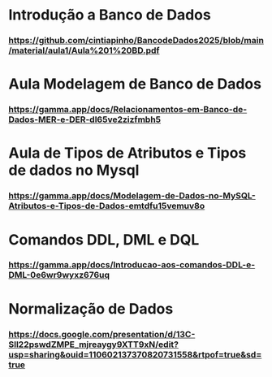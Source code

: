 # Introdução a Banco de Dados
### https://github.com/cintiapinho/BancodeDados2025/blob/main/material/aula1/Aula%201%20BD.pdf
# Aula Modelagem de Banco de Dados
### https://gamma.app/docs/Relacionamentos-em-Banco-de-Dados-MER-e-DER-dl65ve2zizfmbh5
# Aula de Tipos de Atributos e Tipos de dados no Mysql
### https://gamma.app/docs/Modelagem-de-Dados-no-MySQL-Atributos-e-Tipos-de-Dados-emtdfu15vemuv8o
# Comandos DDL, DML e DQL
### https://gamma.app/docs/Introducao-aos-comandos-DDL-e-DML-0e6wr9wyxz676uq
# Normalização de Dados
### https://docs.google.com/presentation/d/13C-Sll22pswdZMPE_mjreaygy9XTT9xN/edit?usp=sharing&ouid=110602137370820731558&rtpof=true&sd=true
